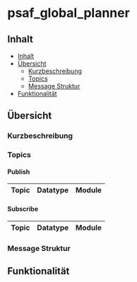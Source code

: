 # psaf_global_planner

## Inhalt

* [Inhalt](#inhalt)
* [Übersicht](#bersicht)
    * [Kurzbeschreibung](#kurzbeschreibung)
    * [Topics](#topics)
    + [Message Struktur](#message-struktur)
* [Funktionalität](#funktionalitt)

## Übersicht
### Kurzbeschreibung

### Topics
#### Publish
| Topic | Datatype | Module|
| ----------- | ----------- |----------- |

#### Subscribe
| Topic | Datatype | Module|
| ----------- | ----------- |----------- |


### Message Struktur

## Funktionalität
